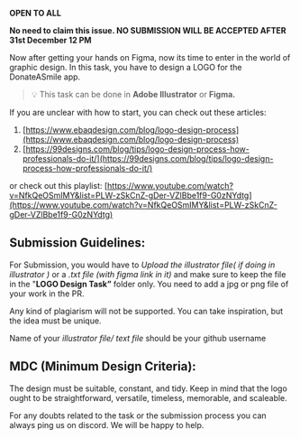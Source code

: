 **OPEN TO ALL** 

**No need to claim this issue. NO SUBMISSION WILL BE ACCEPTED AFTER 31st December 12 PM**

Now after getting your hands on Figma, now its time to enter in the world of graphic design. In this task, you have to design a LOGO for the DonateASmile app.

> 💡 This task can be done in **Adobe Illustrator** or **Figma.**


If you are unclear with how to start, you can check out these articles: 
1. [https://www.ebaqdesign.com/blog/logo-design-process](https://www.ebaqdesign.com/blog/logo-design-process)  
[](https://www.ebaqdesign.com/blog/logo-design-process)
2. [https://99designs.com/blog/tips/logo-design-process-how-professionals-do-it/](https://99designs.com/blog/tips/logo-design-process-how-professionals-do-it/)

or check out this playlist:
[https://www.youtube.com/watch?v=NfkQeOSmIMY&list=PLW-zSkCnZ-gDer-VZlBbe1f9-G0zNYdtg](https://www.youtube.com/watch?v=NfkQeOSmIMY&list=PLW-zSkCnZ-gDer-VZlBbe1f9-G0zNYdtg)

## Submission Guidelines:

For Submission, you would have to *Upload the illustrator file( if doing in illustrator )* or a *.txt file (with figma link in it)* and make sure to keep the file in the "**LOGO Design Task”** folder only. You need to add a jpg or png file of your work in the PR. 

Any kind of plagiarism will not be supported. You can take inspiration, but the idea must be unique. 

Name of your *illustrator file/ text file* should be your github username

## **MDC (Minimum Design Criteria):**

The design must be suitable, constant, and tidy. Keep in mind that the logo ought to be straightforward, versatile, timeless, memorable, and scaleable.

For any doubts related to the task or the submission process you can always ping us on discord. We will be happy to help.